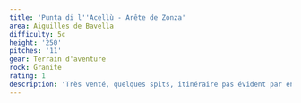 ```yaml
---
title: 'Punta di l''Acellù - Arête de Zonza'
area: Aiguilles de Bavella
difficulty: 5c
height: '250'
pitches: '11'
gear: Terrain d'aventure
rock: Granite
rating: 1
description: 'Très venté, quelques spits, itinéraire pas évident par endroit.'
---
```


